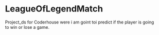 # LeagueOfLegendMatch
Project_ds for Coderhouse were i am goint toi predict if the player is going to win or lose a game. 
